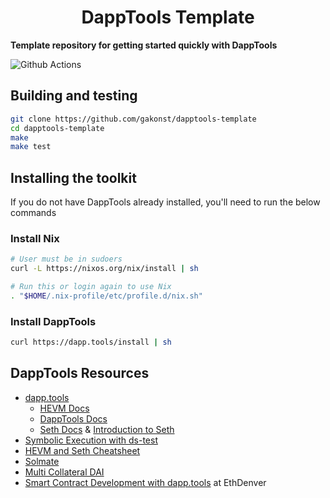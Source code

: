 # <h1 align="center"> DappTools Template </h1>

**Template repository for getting started quickly with DappTools**

![Github Actions](https://github.com/gakonst/dapptools-template/workflows/Tests/badge.svg)

## Building and testing

```sh
git clone https://github.com/gakonst/dapptools-template
cd dapptools-template
make
make test
```
## Installing the toolkit

If you do not have DappTools already installed, you'll need to run the below
commands

### Install Nix

```sh
# User must be in sudoers
curl -L https://nixos.org/nix/install | sh

# Run this or login again to use Nix
. "$HOME/.nix-profile/etc/profile.d/nix.sh"
```

### Install DappTools

```sh
curl https://dapp.tools/install | sh
```

## DappTools Resources

* [dapp.tools](https://dapp.tools/)
    * [HEVM Docs](https://github.com/dapphub/dapptools/blob/master/src/hevm/README.md)
    * [DappTools Docs](https://github.com/dapphub/dapptools/tree/master/src/dapp#readme)
    * [Seth Docs](https://github.com/dapphub/dapptools/tree/master/src/seth#readme) & [Introduction to Seth](https://docs.makerdao.com/clis/seth)
* [Symbolic Execution with ds-test](https://fv.ethereum.org/2020/12/11/symbolic-execution-with-ds-test/)
* [HEVM and Seth Cheatsheet](https://kndrck.co/posts/hevm_seth_cheatsheet/)
* [Solmate](https://github.com/Rari-Capital/solmate/)
* [Multi Collateral DAI](https://github.com/makerdao/dss)
* [Smart Contract Development with dapp.tools](https://youtu.be/lPinWgaNceM) at EthDenver
